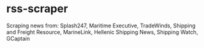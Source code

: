 # rss-scraper
Scraping news from: Splash247, Maritime Executive, TradeWinds, Shipping and Freight Resource, MarineLink, Hellenic Shipping News, Shipping Watch, GCaptain
